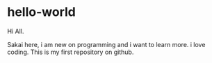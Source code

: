 # hello-world
Hi All.

Sakai here, i am new on programming and i want to learn more. i love coding.
This is my first repository on github.

